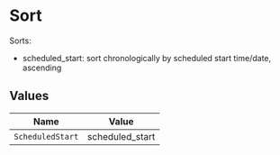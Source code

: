 # Sort

Sorts:
* scheduled_start: sort chronologically by scheduled start time/date, ascending



## Values

| Name             | Value            |
| ---------------- | ---------------- |
| `ScheduledStart` | scheduled_start  |